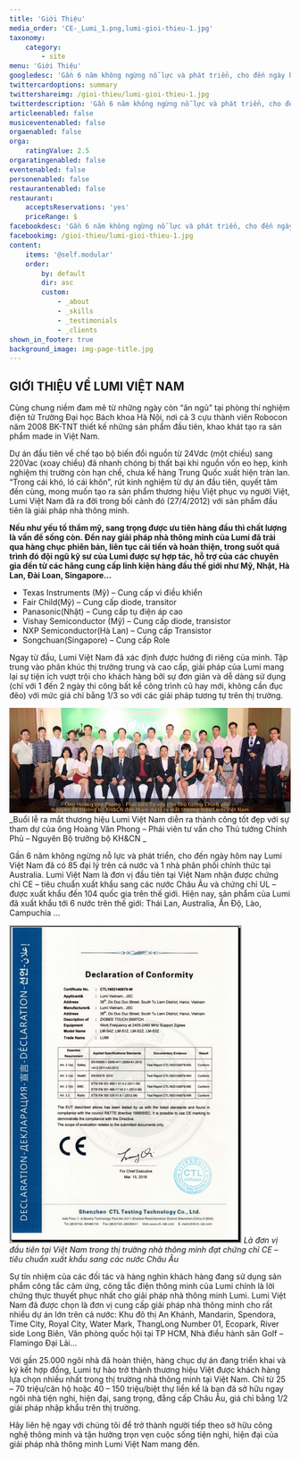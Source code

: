 ```yaml
---
title: 'Giới Thiệu'
media_order: 'CE-_Lumi_1.png,lumi-gioi-thieu-1.jpg'
taxonomy:
    category:
        - site
menu: 'Giới Thiệu'
googledesc: 'Gần 6 năm không ngừng nỗ lực và phát triển, cho đến ngày hôm nay Lumi Việt Nam đã có 85 đại lý trên cả nước và 1 nhà phân phối chính thức tại Australia. Lumi Việt Nam là đơn vị đầu tiên tại Việt Nam nhận được chứng chỉ CE – tiêu chuẩn xuất khẩu sang các nước Châu Âu và chứng chỉ UL – được xuất khẩu đến 104 quốc gia trên thế giới. Hiện nay, sản phẩm của Lumi đã xuất khẩu tới 6 nước trên thế giới: Thái Lan, Australia, Ấn Độ, Lào, Campuchia …'
twittercardoptions: summary
twittershareimg: /gioi-thieu/lumi-gioi-thieu-1.jpg
twitterdescription: 'Gần 6 năm không ngừng nỗ lực và phát triển, cho đến ngày hôm nay Lumi Việt Nam đã có 85 đại lý trên cả nước và 1 nhà phân phối chính thức tại Australia. Lumi Việt Nam là đơn vị đầu tiên tại Việt Nam nhận được chứng chỉ CE – tiêu chuẩn xuất khẩu sang các nước Châu Âu và chứng chỉ UL – được xuất khẩu đến 104 quốc gia trên thế giới. Hiện nay, sản phẩm của Lumi đã xuất khẩu tới 6 nước trên thế giới: Thái Lan, Australia, Ấn Độ, Lào, Campuchia …'
articleenabled: false
musiceventenabled: false
orgaenabled: false
orga:
    ratingValue: 2.5
orgaratingenabled: false
eventenabled: false
personenabled: false
restaurantenabled: false
restaurant:
    acceptsReservations: 'yes'
    priceRange: $
facebookdesc: 'Gần 6 năm không ngừng nỗ lực và phát triển, cho đến ngày hôm nay Lumi Việt Nam đã có 85 đại lý trên cả nước và 1 nhà phân phối chính thức tại Australia. Lumi Việt Nam là đơn vị đầu tiên tại Việt Nam nhận được chứng chỉ CE – tiêu chuẩn xuất khẩu sang các nước Châu Âu và chứng chỉ UL – được xuất khẩu đến 104 quốc gia trên thế giới. Hiện nay, sản phẩm của Lumi đã xuất khẩu tới 6 nước trên thế giới: Thái Lan, Australia, Ấn Độ, Lào, Campuchia …'
facebookimg: /gioi-thieu/lumi-gioi-thieu-1.jpg
content:
    items: '@self.modular'
    order:
        by: default
        dir: asc
        custom:
            - _about
            - _skills
            - _testimonials
            - _clients
shown_in_footer: true
background_image: img-page-title.jpg
---
```


## GIỚI THIỆU VỀ LUMI VIỆT NAM

Cùng chung niềm đam mê từ những ngày còn “ăn ngủ” tại phòng thí nghiệm điện tử Trường Đại học Bách khoa Hà Nội, nơi cả 3 cựu thành viên Robocon năm 2008 BK-TNT thiết kế những sản phẩm đầu tiên, khao khát tạo ra sản phẩm made in Việt Nam.

Dự án đầu tiên về chế tạo bộ biến đổi nguồn từ 24Vdc (một chiều) sang 220Vac (xoay chiều) đã nhanh chóng bị thất bại khi nguồn vốn eo hẹp, kinh nghiệm thị trường còn hạn chế, chưa kể hàng Trung Quốc xuất hiện tràn lan. “Trong cái khó, ló cái khôn”, rút kinh nghiệm từ dự án đầu tiên, quyết tâm đến cùng, mong muốn tạo ra sản phẩm thương hiệu Việt phục vụ người Việt, Lumi Việt Nam đã ra đời trong bối cảnh đó (27/4/2012) với sản phẩm đầu tiên là giải pháp nhà thông minh.

**Nếu như yếu tố thẩm mỹ, sang trọng được ưu tiên hàng đầu thì chất lượng là vấn đề sống còn. Đến nay giải pháp nhà thông minh của Lumi đã trải qua hàng chục phiên bản, liên tục cải tiến và hoàn thiện, trong suốt quá trình đó đội ngũ kỹ sư của Lumi được sự hợp tác, hỗ trợ của các chuyên gia đến từ các hãng cung cấp linh kiện hàng đầu thế giới như Mỹ, Nhật, Hà Lan, Đài Loan, Singapore…**

* Texas Instruments (Mỹ) – Cung cấp vi điều khiển
* Fair Child(Mỹ) – Cung cấp diode, transitor
* Panasonic(Nhật) – Cung cấp tụ điện áp cao
* Vishay Semiconductor (Mỹ) – Cung cấp diode, transistor 
* NXP Semiconductor(Hà Lan) – Cung cấp Transistor
* Songchuan(Singapore) – Cung cấp Role
 
Ngay từ đầu, Lumi Việt Nam đã xác định được hướng đi riêng của mình. Tập trung vào phân khúc thị trường trung và cao cấp, giải pháp của Lumi mang lại sự tiện ích vượt trội cho khách hàng bởi sự đơn giản và dễ dàng sử dụng (chỉ với 1 đến 2 ngày thi công bất kể công trình cũ hay mới, không cần đục đẽo) với mức giá chỉ bằng 1/3 so với các giải pháp tương tự trên thị trường.

![Lumi Việt Nam](lumi-gioi-thieu-1.jpg)
_Buổi lễ ra mắt thương hiệu Lumi Việt Nam diễn ra thành công tốt đẹp với sự tham dự của ông Hoàng Văn Phong – Phái viên tư vấn cho Thủ tướng Chính Phủ – Nguyên Bộ trưởng bộ KH&CN _

Gần 6 năm không ngừng nỗ lực và phát triển, cho đến ngày hôm nay Lumi Việt Nam đã có 85 đại lý trên cả nước và 1 nhà phân phối chính thức tại Australia. Lumi Việt Nam là đơn vị đầu tiên tại Việt Nam nhận được chứng chỉ CE – tiêu chuẩn xuất khẩu sang các nước Châu Âu và chứng chỉ UL – được xuất khẩu đến 104 quốc gia trên thế giới. Hiện nay, sản phẩm của Lumi đã xuất khẩu tới 6 nước trên thế giới: Thái Lan, Australia, Ấn Độ, Lào, Campuchia …

![Là đơn vị đầu tiên tại Việt Nam trong thị trường nhà thông minh đạt chứng chỉ CE – tiêu chuẩn xuất khẩu sang các nước Châu Âu](CE-_Lumi_1.png)
_Là đơn vị đầu tiên tại Việt Nam trong thị trường nhà thông minh đạt chứng chỉ CE – tiêu chuẩn xuất khẩu sang các nước Châu Âu_

Sự tín nhiệm của các đối tác và hàng nghìn khách hàng đang sử dụng sản phẩm công tắc cảm ứng, công tắc điện thông minh của Lumi chính là lời chứng thực thuyết phục nhất cho giải pháp nhà thông minh Lumi.  Lumi Việt Nam đã được chọn là đơn vị cung cấp giải pháp nhà thông minh cho rất nhiều dự án lớn trên cả nước: Khu đô thị An Khánh, Mandarin, Spendora, Time City, Royal City, Water Mark, ThangLong Number 01, Ecopark, River side Long Biên, Văn phòng quốc hội tại TP HCM, Nhà điều hành sân Golf – Flamingo Đại Lải…

Với gần 25.000 ngôi nhà đã hoàn thiện, hàng chục dự án đang triển khai và ký kết hợp đồng, Lumi tự hào trở thành thương hiệu Việt được khách hàng lựa chọn nhiều nhất trong thị trường nhà thông minh tại Việt Nam. Chỉ từ 25 – 70 triệu/căn hộ hoặc 40 – 150 triệu/biệt thự liền kề là bạn đã sở hữu ngay ngôi nhà tiện nghi, hiện đại, sang trọng, đẳng cấp Châu Âu, giá chỉ bằng 1/2 giải pháp nhập khẩu trên thị trường.

Hãy liên hệ ngay với chúng tôi để trở thành người tiếp theo sở hữu công nghệ thông minh và tận hưởng trọn vẹn cuộc sống tiện nghi, hiện đại của giải pháp nhà thông minh Lumi Việt Nam mang đến.



